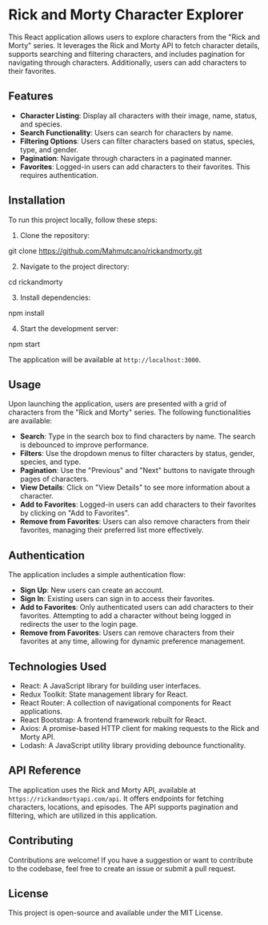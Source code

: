 # Rick and Morty Character Explorer

This React application allows users to explore characters from the "Rick and Morty" series. It leverages the Rick and Morty API to fetch character details, supports searching and filtering characters, and includes pagination for navigating through characters. Additionally, users can add characters to their favorites.

## Features

- **Character Listing**: Display all characters with their image, name, status, and species.
- **Search Functionality**: Users can search for characters by name.
- **Filtering Options**: Users can filter characters based on status, species, type, and gender.
- **Pagination**: Navigate through characters in a paginated manner.
- **Favorites**: Logged-in users can add characters to their favorites. This requires authentication.

## Installation

To run this project locally, follow these steps:

1. Clone the repository:

git clone https://github.com/Mahmutcano/rickandmorty.git

2. Navigate to the project directory:

cd rickandmorty

3. Install dependencies:

npm install

4. Start the development server:

npm start

The application will be available at `http://localhost:3000`.

## Usage

Upon launching the application, users are presented with a grid of characters from the "Rick and Morty" series. The following functionalities are available:

- **Search**: Type in the search box to find characters by name. The search is debounced to improve performance.
- **Filters**: Use the dropdown menus to filter characters by status, gender, species, and type.
- **Pagination**: Use the "Previous" and "Next" buttons to navigate through pages of characters.
- **View Details**: Click on "View Details" to see more information about a character.
- **Add to Favorites**: Logged-in users can add characters to their favorites by clicking on "Add to Favorites".
- **Remove from Favorites**: Users can also remove characters from their favorites, managing their preferred list more effectively.

## Authentication

The application includes a simple authentication flow:

- **Sign Up**: New users can create an account.
- **Sign In**: Existing users can sign in to access their favorites.
- **Add to Favorites**: Only authenticated users can add characters to their favorites. Attempting to add a character without being logged in redirects the user to the login page.
- **Remove from Favorites**: Users can remove characters from their favorites at any time, allowing for dynamic preference management.

## Technologies Used

- React: A JavaScript library for building user interfaces.
- Redux Toolkit: State management library for React.
- React Router: A collection of navigational components for React applications.
- React Bootstrap: A frontend framework rebuilt for React.
- Axios: A promise-based HTTP client for making requests to the Rick and Morty API.
- Lodash: A JavaScript utility library providing debounce functionality.

## API Reference

The application uses the Rick and Morty API, available at `https://rickandmortyapi.com/api`. It offers endpoints for fetching characters, locations, and episodes. The API supports pagination and filtering, which are utilized in this application.

## Contributing

Contributions are welcome! If you have a suggestion or want to contribute to the codebase, feel free to create an issue or submit a pull request.

## License

This project is open-source and available under the MIT License.
